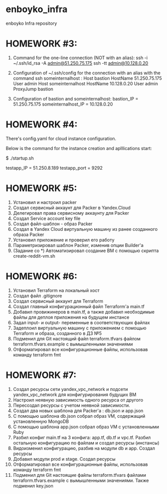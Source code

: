 # enboyko_infra
enboyko Infra repository


# HOMEWORK #3:

1. Command for the one-line connection (NOT with an alias):
ssh -i ~/.ssh/id_rsa -A admin@51.250.75.175 ssh -tt admin@10.128.0.20

2. Configuration of ~/.ssh/config for the connection with an alias with the command ssh someinternalhost :
Host bastion
        HostName 51.250.75.175
        User admin
Host someinternalhost
        HostName 10.128.0.20
        User admin
        ProxyJump bastion

3. Configuration of bastion and someinternalhost:
bastion_IP = 51.250.75.175
someinternalhost_IP = 10.128.0.20


# HOMEWORK #4:

There's config.yaml for cloud instance configuration.

Below is the command for the instance creation and aplllications start:

$ ./startup.sh

testapp_IP = 51.250.8.189
testapp_port = 9292


# HOMEWORK #5:

1. Установил и настроил packer
2. Создал сервисный аккаунт для Packer в Yandex.Cloud
3. Делегировал права сервисному аккаунту для Packer
4. Создал Service account key file
5. Создал файл-шаблон - образ Packer
6. Создал в Yandex Cloud виртуальную машину из ранее созданного образа Packer
7. Установил приложение и проверил его работу
8. Параметризировал шаблон Packer, изменив опции Builder'а
9. (Задание со *) Автоматизировал создание ВМ с помощью скрипта create-reddit-vm.sh


# HOMEWORK #6:

1. Установил Terraform на локальный хост
2. Создал файл .gitignore
3. Создал сервисный аккаунт для Terraform
4. Создал главный конфигурационный файл Terraform'а main.tf
5. Добавил провижинеров в main.tf, а также добавил необходимые файлы для деплоя приложения на будущем инстансе
6. Задал input- и output- переменные в соответствующих файлах
7. Задеплоил виртуальную машину с приложением с помощью Terraform и образа, созданного в ДЗ №5
8. Подменил для Git настоящий файл terraform.tfvars файлом terraform.tfvars.example c вымышленными значениями
9. Отформатировал все конфигурационные файлы, использовав команду terraform fmt


# HOMEWORK #7:

1. Создал ресурсы сети yandex_vpc_network и подсети yandex_vpc_network для конфигурирования будущих ВМ
2. Настроил неявную зависимость одного ресурса от другого
3. Пересоздал ресурсы с учетом неявной зависимости.
4. Создал два новых шаблона для Packer'а : db.json и app.json
5. С помощью шаблона db.json собрал образ VM, содержащий установленную MongoDB
6. С помощью шаблона app.json собрал образ VM с установленными Ruby
7. Разбил конфиг main.tf на 3 конфига: app.tf, db.tf и vpc.tf. Разбил остальную конфигурацию по файлам  и создал ресурсы (инстансы)
8. Видоизменил конфигурацию, разбив на модули db и app. Создал ресурсы
9. Добавил модули prod и stage. Создал ресурсы
10. Отформатировал все конфигурационные файлы, использовав команду terraform fmt
11. Подменил для Git настоящие файлы terraform.tfvars файлами terraform.tfvars.example c вымышленными значениями. Также подменил key.json

